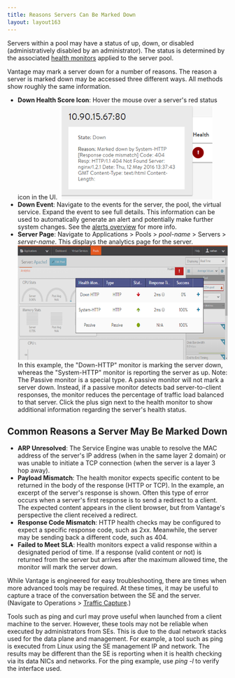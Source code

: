 ```yaml
---
title: Reasons Servers Can Be Marked Down
layout: layout163
---
```

Servers within a pool may have a status of up, down, or disabled (administratively disabled by an administrator).  The status is determined by the associated <a href="{% vpath %}/overview-of-health-monitors">health monitors</a> applied to the server pool.

Vantage may mark a server down for a number of reasons.  The reason a server is marked down may be accessed three different ways. All methods show roughly the same information.

* **Down Health Score Icon**:  Hover the mouse over a server's red status icon in the UI. 
<a href="img/MonitorResult.png"><img class="wp-image-9168 alignnone" src="img/MonitorResult.png" alt="MonitorResult" width="350" height="219"></a>
* **Down Event**:  Navigate to the events for the server, the pool, the virtual service.  Expand the event to see full details.  This information can be used to automatically generate an alert and potentially make further system changes.  See the <a href="{% vpath %}/alerts-overview">alerts overview</a> for more info.
* **Server Page**:  Navigate to Applications &gt; Pools &gt; *pool-name* &gt; Servers &gt; *server-name*. This displays the analytics page for the server.<img class=" wp-image-398 alignnone" src="img/HealthMonitor2.png" alt="HealthMonitor2" width="620" height="262"> In this example, the "Down-HTTP" monitor is marking the server down, whereas the "System-HTTP" monitor is reporting the server as up. Note: The Passive monitor is a special type. A passive monitor will not mark a server down. Instead, if a passive monitor detects bad server-to-client responses, the monitor reduces the percentage of traffic load balanced to that server. Click the plus sign next to the health monitor to show additional information regarding the server's health status.

## Common Reasons a Server May Be Marked Down

* **ARP Unresolved**: The Service Engine was unable to resolve the MAC address of the server's IP address (when in the same layer 2 domain) or was unable to initiate a TCP connection (when the server is a layer 3 hop away).
* **Payload Mismatch**: The health monitor expects specific content to be returned in the body of the response (HTTP or TCP). In the example, an excerpt of the server's response is shown. Often this type of error occurs when a server's first response is to send a redirect to a client. The expected content appears in the client browser, but from Vantage's perspective the client received a redirect.
* **Response Code Mismatch**: HTTP health checks may be configured to expect a specific response code, such as 2xx.  Meanwhile, the server may be sending back a different code, such as 404.
* **Failed to Meet SLA**: Health monitors expect a valid response within a designated period of time. If a response (valid content or not) is returned from the server but arrives after the maximum allowed time, the monitor will mark the server down. 

While Vantage is engineered for easy troubleshooting, there are times when more advanced tools may be required. At these times, it may be useful to capture a trace of the conversation between the SE and the server. (Navigate to Operations &gt; <a href="{% vpath %}/configuration-guide/operations/traffic-capture/">Traffic Capture</a>.)

Tools such as ping and curl may prove useful when launched from a client machine to the server. However, these tools may not be reliable when executed by administrators from SEs. This is due to the dual network stacks used for the data plane and management. For example, a tool such as ping is executed from Linux using the SE management IP and network.  The results may be different than the SE is reporting when it is health checking via its data NICs and networks.  For the ping example, use *ping -l* to verify the interface used.
